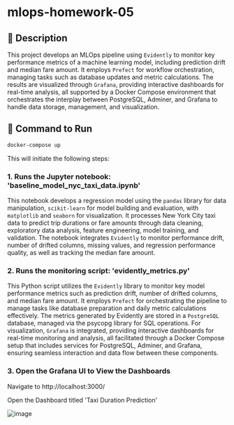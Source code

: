 # mlops-homework-05

## 📝 Description

This project develops an MLOps pipeline using `Evidently` to monitor key performance metrics of a machine learning model, including prediction drift and median fare amount. It employs `Prefect` for workflow orchestration, managing tasks such as database updates and metric calculations. The results are visualized through `Grafana`, providing interactive dashboards for real-time analysis, all supported by a Docker Compose environment that orchestrates the interplay between PostgreSQL, Adminer, and Grafana to handle data storage, management, and visualization.

## 🔧 Command to Run

```bash
docker-compose up
```
This will initiate the following steps: 

### 1. Runs the Jupyter notebook: 'baseline_model_nyc_taxi_data.ipynb'

This notebook develops a regression model using the `pandas` library for data manipulation, `scikit-learn` for model building and evaluation, with `matplotlib` and `seaborn` for visualization. It processes New York City taxi data to predict trip durations or fare amounts through data cleaning, exploratory data analysis, feature engineering, model training, and validation. The notebook integrates `Evidently` to monitor performance drift, number of drifted columns, missing values, and regression performance quality, as well as tracking the median fare amount.
  
### 2. Runs the monitoring script: 'evidently_metrics.py'

This Python script utilizes the `Evidently` library to monitor key model performance metrics such as prediction drift, number of drifted columns, and median fare amount. It employs `Prefect` for orchestrating the pipeline to manage tasks like database preparation and daily metric calculations effectively. The metrics generated by Evidently are stored in a `PostgreSQL` database, managed via the psycopg library for SQL operations. For visualization, `Grafana` is integrated, providing interactive dashboards for real-time monitoring and analysis, all facilitated through a Docker Compose setup that includes services for PostgreSQL, Adminer, and Grafana, ensuring seamless interaction and data flow between these components.

### 3. Open the Grafana UI to View the Dashboards

Navigate to http://localhost:3000/

Open the Dashboard titled 'Taxi Duration Prediction'

![image](https://github.com/Mannerow/mlops-homework-05/assets/47371658/ef919baa-76f7-49a7-8945-4940e449dc17)
